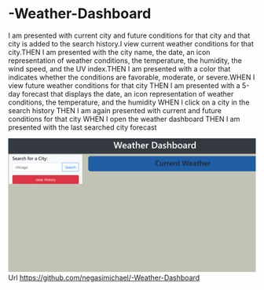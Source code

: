 # -Weather-Dashboard
I am presented with current city and future conditions for that city and that city is added to the search history.I view current weather conditions for that city.THEN I am presented with the city name, the date, an icon representation of weather conditions, the temperature, the humidity, the wind speed, and the UV index.THEN I am presented with a color that indicates whether the conditions are favorable, moderate, or severe.WHEN I view future weather conditions for that city
THEN I am presented with a 5-day forecast that displays the date, an icon representation of weather conditions, the temperature, and the humidity
WHEN I click on a city in the search history
THEN I am again presented with current and future conditions for that city
WHEN I open the weather dashboard
THEN I am presented with the last searched city forecast


![Weather-Dashboard](screenshot.png)
Url https://github.com/negasimichael/-Weather-Dashboard